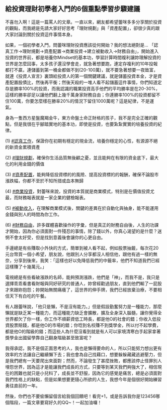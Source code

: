 
## 給投資理財初學者入門的6個重點學習步驟建議

不喜勿入啊！這是一篇罵人的文章。一直以來，網友都希望蕾咪多多分享關於投資的觀點，而我總是先請大家好好思考「理財規劃」與「資產配置」，卻很少真的跟大家討論到關於投資這件事情本身。

如果，一個初學者入門，問蕾咪理財投資應該從何開始？我的想法絕對是… 「認真工作→理財規劃→資產配置→商業投資→建立被動收入→財務自由」，開始進入投資的世界前，都是培養你Mindset的基本功，學習計算時間複利讓妳理解投資的世界是怎麼回事，太多孩子還沒學會走，就急著想要跑，連定存複利的10年投報都打不贏，連儲蓄到第一桶金都做不到\(20-100萬\)，就不要急著想要一夜致富，就連《投資人宣言》裏頭給投資人的第一個關鍵建議，就是儲蓄投資本金，才是資產配置股債比，然後再平衡；然後天殺的一堆人看不起儲蓄這件事情，你們知道定存是勝率100%的投資，而我認識的職業投資高手他們的平均勝率是在20-30%，這樣的勝率卻足以讓他們翻上幾千萬身家財務自由；你連勝率100%的投資都留不住100萬，你要怎麼樣在勝率20%的情況下留住1000萬呢？這是紀律，不是運氣。

身為一隻西方星盤魔羯金牛，東方命盤土命正財格的孩子，我不是完全正確的觀點，但是我很在乎腳踏實地的基本功，即使是投資，也要紮紮實實的培養投資的紀律。



\(1\) [\#認真工作](https://www.facebook.com/hashtag/%E8%AA%8D%E7%9C%9F%E5%B7%A5%E4%BD%9C?source=feed_text&story_id=1559186024170911)，保證你在初期有穩定的現金流，培養你穩定的心性，有源源不絕的新資金累積資產

\(2\) [\#理財規劃](https://www.facebook.com/hashtag/%E7%90%86%E8%B2%A1%E8%A6%8F%E5%8A%83?source=feed_text&story_id=1559186024170911)，確保你生活品質無後顧之憂，並且能夠在有限的資金底下，最大化的利用金錢的價值

\(3\) [\#資產配置](https://www.facebook.com/hashtag/%E8%B3%87%E7%94%A2%E9%85%8D%E7%BD%AE?source=feed_text&story_id=1559186024170911)，能夠降低投資標的的風險、提高投資標的的報酬，確保不論股市漲跌幅，你都不至於不知所措或血本無歸

\(4\) [\#商業投資](https://www.facebook.com/hashtag/%E5%95%86%E6%A5%AD%E6%8A%95%E8%B3%87?source=feed_text&story_id=1559186024170911)，對蕾咪來說，投資的本質就是商業模式，特別是在價值投資尤最，而財務報表就是一家企業的健檢報表。

\(5\) [\#被動收入](https://www.facebook.com/hashtag/%E8%A2%AB%E5%8B%95%E6%94%B6%E5%85%A5?source=feed_text&story_id=1559186024170911)，在理解商業模式後，關鍵的差異在於自動化與抽身，能不能運用金錢與別人的時間為你工作。

\(6\) [\#財務自由](https://www.facebook.com/hashtag/%E8%B2%A1%E5%8B%99%E8%87%AA%E7%94%B1?source=feed_text&story_id=1559186024170911)，許多媒體喜歡操作的字彙，但是真正的財務自由後，人生的功課才開始，因為你必須面對一件殘忍的事情，除了錢以外，你真心渴望的是什麼？迷惘不會太好受，但是找到意義後會讓你的心更自由。



手邊總是有些賺取小外快的方式，簡單到被人看不起，例如股票抽籤，每次花20元台幣買一個小希望，朋友說，他跟別人分享都沒人相信他，跟他有過一樣的無奈，分享到後來，我笑：「這樣也好以免降低我們的中籤率，他們不知道我們已經這樣賺了十幾萬元。」

電視總是有些看破漲跌的名師，能夠預測漲跌，他們是「神」，而我不是，我只是選擇乖乖看書看財報與同好研究的普通人，妳曾經勸過朋友，直到他們輸了一屁股才來跟妳抱怨；妳開始無關痛癢了，這世界的伸手牌，我們已經放棄治療，不要相信天下有白吃的午餐。

有人跟蕾咪說，「他只是懶，不是沒有能力。」但是假設勤奮努力是一種能力，那麼懶就是缺乏某一種能力，而這種能力缺乏會擴散，擴及全身深入腦髓，讓你覺得全世界都欠了你一樣，你工作不順薪資低工時長，都是他O的社會的錯；你收入低投資股票賠錢，都是他O的市場的錯；你唸到名校賺不到獎學金，所以付不起學費，都是他O的階級的錯；而這些人為什麼沒看到就是有人可以家境清寒白手起家拿著獎學金出國留學靠自己翻身階級甚至致富呢？

我得承認，我不是個正面思考的人，我也是懶得要命的人，所以只能努力想出更有效率的方法讓自己繼續懶下去；我也會為自己找藉口，想要躲躲藏藏逃避壓力，但是我們總有一天要爬出來面對；然而，不論發生了甚麼挫敗，都應該停止怪罪別人埋怨世界，因為這才是能讓我們成長的方式，只要等到某天我們夠強大了，相信現在的困難也就只是小兒科了，成長並不舒服，因為它的感覺是痛苦，總是必須面對我們性格上的缺點，但是如果想要更隨心所欲的人生，我想今年是個很好開始練習勇往直前的一年。

然後，你們也不要偷懶留個言給我個回饋吧！看完+1，或是告訴我你是123456哪個階段，一篇文章要寫好久的QQ~！一起加油囉！

